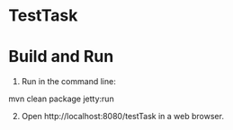 # TestTask
# Build and Run 

1. Run in the command line:

mvn clean package jetty:run

2. Open http://localhost:8080/testTask in a web browser.

